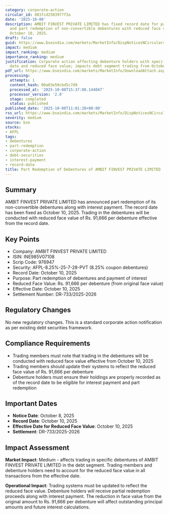 ```yaml
---
category: corporate-action
circular_id: d81fcd2583977f3a
date: '2025-10-08'
description: AMBIT FINVEST PRIVATE LIMITED has fixed record date for payment of interest
  and part redemption of non-convertible debentures with reduced face value effective
  October 10, 2025.
draft: false
guid: https://www.bseindia.com/markets/MarketInfo/DispNoticesNCirculars.aspx?Noticeid={40C658F5-B8D5-4B0E-AD32-9C5739F2703D}&noticeno=20251008-25&dt=10/08/2025&icount=25&totcount=62&flag=0
impact: medium
impact_ranking: medium
importance_ranking: medium
justification: Corporate action affecting debenture holders with specified record
  date and reduced face value; impacts debt segment trading from October 10, 2025
pdf_url: https://www.bseindia.com/markets/MarketInfo/DownloadAttach.aspx?id=20251008-25&attachedId=
processing:
  attempts: 1
  content_hash: 00a03e50cbd5c7d9
  processed_at: '2025-10-08T15:37:08.144047'
  processor_version: '2.0'
  stage: completed
  status: published
published_date: '2025-10-08T11:01:20+00:00'
rss_url: https://www.bseindia.com/markets/MarketInfo/DispNoticesNCirculars.aspx?Noticeid={40C658F5-B8D5-4B0E-AD32-9C5739F2703D}&noticeno=20251008-25&dt=10/08/2025&icount=25&totcount=62&flag=0
severity: medium
source: bse
stocks:
- AFPL
tags:
- debentures
- part-redemption
- corporate-action
- debt-securities
- interest-payment
- record-date
title: Part Redemption of Debentures of AMBIT FINVEST PRIVATE LIMITED
---
```


## Summary

AMBIT FINVEST PRIVATE LIMITED has announced part redemption of its non-convertible debentures along with interest payment. The record date has been fixed as October 10, 2025. Trading in the debentures will be conducted with reduced face value of Rs. 91,666 per debenture effective from the record date.

## Key Points

- Company: AMBIT FINVEST PRIVATE LIMITED
- ISIN: INE985V07108
- Scrip Code: 976947
- Security: AFPL-8.25%-25-7-28-PVT (8.25% coupon debentures)
- Record Date: October 10, 2025
- Purpose: Part redemption of debentures and payment of interest
- Reduced Face Value: Rs. 91,666 per debenture (from original face value)
- Effective Date: October 10, 2025
- Settlement Number: DR-733/2025-2026

## Regulatory Changes

No new regulatory changes. This is a standard corporate action notification as per existing debt securities framework.

## Compliance Requirements

- Trading members must note that trading in the debentures will be conducted with reduced face value effective from October 10, 2025
- Trading members should update their systems to reflect the reduced face value of Rs. 91,666 per debenture
- Debenture holders must ensure their holdings are properly recorded as of the record date to be eligible for interest payment and part redemption

## Important Dates

- **Notice Date**: October 8, 2025
- **Record Date**: October 10, 2025
- **Effective Date for Reduced Face Value**: October 10, 2025
- **Settlement**: DR-733/2025-2026

## Impact Assessment

**Market Impact**: Medium - affects trading in specific debentures of AMBIT FINVEST PRIVATE LIMITED in the debt segment. Trading members and debenture holders need to account for the reduced face value in all transactions from the effective date.

**Operational Impact**: Trading systems must be updated to reflect the reduced face value. Debenture holders will receive partial redemption proceeds along with interest payment. The reduction in face value from the original amount to Rs. 91,666 per debenture will affect outstanding principal amounts and future interest calculations.
